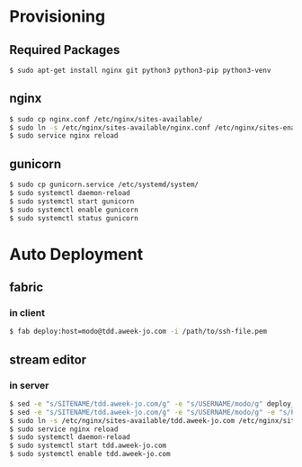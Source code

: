 # Provisioning 

## Required Packages

```bash
$ sudo apt-get install nginx git python3 python3-pip python3-venv
```

## nginx

```bash
$ sudo cp nginx.conf /etc/nginx/sites-available/
$ sudo ln -s /etc/nginx/sites-available/nginx.conf /etc/nginx/sites-enabled/nginx.conf
$ sudo service nginx reload
```

## gunicorn

```bash
$ sudo cp gunicorn.service /etc/systemd/system/
$ sudo systemctl daemon-reload
$ sudo systemctl start gunicorn
$ sudo systemctl enable gunicorn
$ sudo systemctl status gunicorn
``` 

# Auto Deployment
 
## fabric

### in client

```bash
$ fab deploy:host=modo@tdd.aweek-jo.com -i /path/to/ssh-file.pem
```
 
## stream editor

### in server

```bash
$ sed -e "s/SITENAME/tdd.aweek-jo.com/g" -e "s/USERNAME/modo/g" deploy_tool/nginx.template.conf | sudo tee /etc/nginx/sites-available/tdd.aweek-jo.com
$ sed -e "s/SITENAME/tdd.aweek-jo.com/g" -e "s/USERNAME/modo/g" -e "s/PROJECTNAME/superlists/g" deploy_tool/gunicorn.template.service | sudo tee /etc/systemd/system/tdd.aweek-jo.com.service
$ sudo ln -s /etc/nginx/sites-available/tdd.aweek-jo.com /etc/nginx/sites-enabled/tdd.aweek-jo.com
$ sudo service nginx reload
$ sudo systemctl daemon-reload
$ sudo systemctl start tdd.aweek-jo.com
$ sudo systemctl enable tdd.aweek-jo.com
```